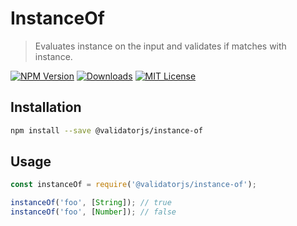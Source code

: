 # InstanceOf

> Evaluates instance on the input and validates if matches with instance.

[![NPM Version](https://img.shields.io/npm/v/@validatorjs/instance-of.svg)](https://www.npmjs.com/package/@validatorjs/instance-of)
[![Downloads](https://img.shields.io/npm/dt/@validatorjs/instance-of.svg)](https://www.npmjs.com/package/@validatorjs/instance-of)
[![MIT License](https://img.shields.io/npm/l/@validatorjs/instance-of.svg)](../../LICENSE)

## Installation

```bash
npm install --save @validatorjs/instance-of
```

## Usage

```js
const instanceOf = require('@validatorjs/instance-of');

instanceOf('foo', [String]); // true
instanceOf('foo', [Number]); // false
```

